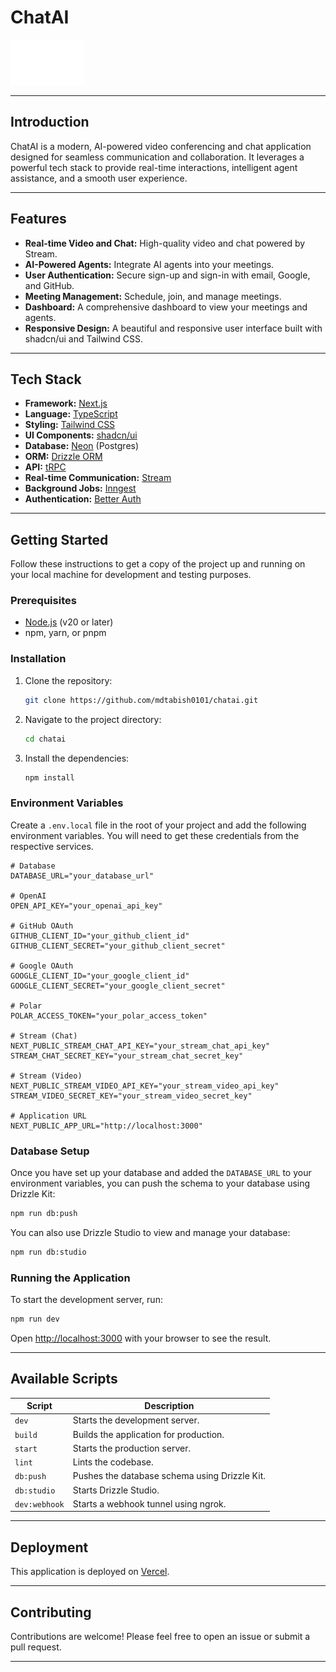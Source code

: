 # ChatAI

![Logo](public/logo2.svg)

---

## Introduction

ChatAI is a modern, AI-powered video conferencing and chat application designed for seamless communication and collaboration. It leverages a powerful tech stack to provide real-time interactions, intelligent agent assistance, and a smooth user experience.

---

## Features

- **Real-time Video and Chat:** High-quality video and chat powered by Stream.
- **AI-Powered Agents:** Integrate AI agents into your meetings.
- **User Authentication:** Secure sign-up and sign-in with email, Google, and GitHub.
- **Meeting Management:** Schedule, join, and manage meetings.
- **Dashboard:** A comprehensive dashboard to view your meetings and agents.
- **Responsive Design:** A beautiful and responsive user interface built with shadcn/ui and Tailwind CSS.

---

## Tech Stack

- **Framework:** [Next.js](https://nextjs.org/)
- **Language:** [TypeScript](https://www.typescriptlang.org/)
- **Styling:** [Tailwind CSS](https://tailwindcss.com/)
- **UI Components:** [shadcn/ui](https://ui.shadcn.com/)
- **Database:** [Neon](https://neon.tech/) (Postgres)
- **ORM:** [Drizzle ORM](https://orm.drizzle.team/)
- **API:** [tRPC](https://trpc.io/)
- **Real-time Communication:** [Stream](https://getstream.io/)
- **Background Jobs:** [Inngest](https://www.inngest.com/)
- **Authentication:** [Better Auth](https://better-auth.dev/)

---

## Getting Started

Follow these instructions to get a copy of the project up and running on your local machine for development and testing purposes.

### Prerequisites

- [Node.js](https://nodejs.org/en/) (v20 or later)
- npm, yarn, or pnpm

### Installation

1.  Clone the repository:
    ```sh
    git clone https://github.com/mdtabish0101/chatai.git
    ```
2.  Navigate to the project directory:
    ```sh
    cd chatai
    ```
3.  Install the dependencies:
    ```sh
    npm install
    ```

### Environment Variables

Create a `.env.local` file in the root of your project and add the following environment variables. You will need to get these credentials from the respective services.

```env
# Database
DATABASE_URL="your_database_url"

# OpenAI
OPEN_API_KEY="your_openai_api_key"

# GitHub OAuth
GITHUB_CLIENT_ID="your_github_client_id"
GITHUB_CLIENT_SECRET="your_github_client_secret"

# Google OAuth
GOOGLE_CLIENT_ID="your_google_client_id"
GOOGLE_CLIENT_SECRET="your_google_client_secret"

# Polar
POLAR_ACCESS_TOKEN="your_polar_access_token"

# Stream (Chat)
NEXT_PUBLIC_STREAM_CHAT_API_KEY="your_stream_chat_api_key"
STREAM_CHAT_SECRET_KEY="your_stream_chat_secret_key"

# Stream (Video)
NEXT_PUBLIC_STREAM_VIDEO_API_KEY="your_stream_video_api_key"
STREAM_VIDEO_SECRET_KEY="your_stream_video_secret_key"

# Application URL
NEXT_PUBLIC_APP_URL="http://localhost:3000"
```

### Database Setup

Once you have set up your database and added the `DATABASE_URL` to your environment variables, you can push the schema to your database using Drizzle Kit:

```sh
npm run db:push
```

You can also use Drizzle Studio to view and manage your database:

```sh
npm run db:studio
```

### Running the Application

To start the development server, run:

```sh
npm run dev
```

Open [http://localhost:3000](http://localhost:3000) with your browser to see the result.

---

## Available Scripts

| Script        | Description                                      |
| ------------- | ------------------------------------------------ |
| `dev`         | Starts the development server.                   |
| `build`       | Builds the application for production.           |
| `start`       | Starts the production server.                    |
| `lint`        | Lints the codebase.                              |
| `db:push`     | Pushes the database schema using Drizzle Kit.    |
| `db:studio`   | Starts Drizzle Studio.                           |
| `dev:webhook` | Starts a webhook tunnel using ngrok.             |

---

## Deployment

This application is deployed on [Vercel](https://vercel.com/).

---

## Contributing

Contributions are welcome! Please feel free to open an issue or submit a pull request.

---

